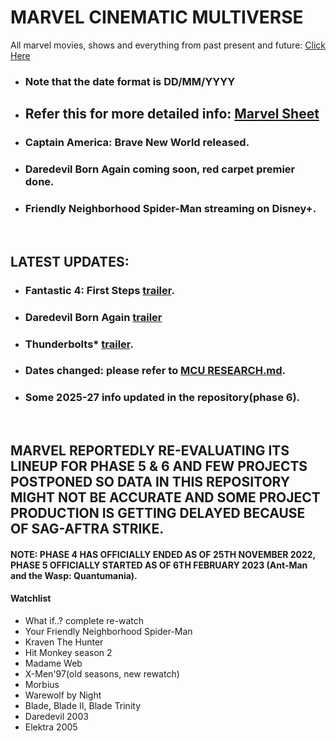 # MARVEL CINEMATIC MULTIVERSE

All marvel movies, shows and everything from past present and future: [Click Here](https://github.com/gunjan1909/marvel/blob/main/MCU%20RESEARCH.md)

- ### Note that the date format is DD/MM/YYYY

- ## Refer this for more detailed info: [Marvel Sheet](https://docs.google.com/spreadsheets/d/1Xfe--9Wshbb3ru0JplA2PnEwN7mVawazKmhWJjr_wKs/edit#gid=0)

- ### Captain America: Brave New World released.
- ### Daredevil Born Again coming soon, red carpet premier done.
- ### Friendly Neighborhood Spider-Man streaming on Disney+.
<br/>

## LATEST UPDATES:

- ### Fantastic 4: First Steps [trailer](https://www.youtube.com/watch?v=AzMo-FgRp64).
- ### Daredevil Born Again [trailer](https://www.youtube.com/watch?v=7xALolZzhSM)
- ### Thunderbolts\* [trailer](https://www.youtube.com/watch?v=v-94Snw-H4o).
- ### Dates changed: please refer to [MCU RESEARCH.md](./MCU%20RESEARCH.md).
- ### Some 2025-27 info updated in the repository(phase 6).

<br/>

## MARVEL REPORTEDLY RE-EVALUATING ITS LINEUP FOR PHASE 5 & 6 AND FEW PROJECTS POSTPONED SO DATA IN THIS REPOSITORY MIGHT NOT BE ACCURATE AND SOME PROJECT PRODUCTION IS GETTING DELAYED BECAUSE OF SAG-AFTRA STRIKE.

#### NOTE: PHASE 4 HAS OFFICIALLY ENDED AS OF 25TH NOVEMBER 2022, PHASE 5 OFFICIALLY STARTED AS OF 6TH FEBRUARY 2023 (Ant-Man and the Wasp: Quantumania).

#### Watchlist

- What if..? complete re-watch
- Your Friendly Neighborhood Spider-Man
- Kraven The Hunter
- Hit Monkey season 2
- Madame Web
- X-Men'97(old seasons, new rewatch)
- Morbius
- Warewolf by Night
- Blade, Blade II, Blade Trinity
- Daredevil 2003
- Elektra 2005
